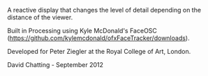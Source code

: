 A reactive display that changes the level of detail depending on the distance of the viewer.

Built in Processing using Kyle McDonald's FaceOSC (https://github.com/kylemcdonald/ofxFaceTracker/downloads).

Developed for Peter Ziegler at the Royal College of Art, London.

David Chatting - September 2012
